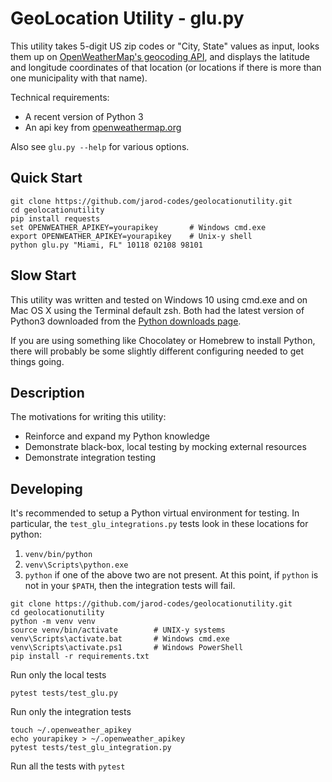 # GeoLocation Utility - glu.py
This utility takes 5-digit US zip codes or "City, State" values as input, looks
them up on [OpenWeatherMap's geocoding API](https://openweathermap.org/api/geocoding-api),
and displays the latitude and longitude coordinates of that location (or
locations if there is more than one municipality with that name).

Technical requirements:
* A recent version of Python 3
* An api key from [openweathermap.org](https://home.openweathermap.org/users/sign_up)

Also see `glu.py --help` for various options.
## Quick Start
```
git clone https://github.com/jarod-codes/geolocationutility.git
cd geolocationutility
pip install requests
set OPENWEATHER_APIKEY=yourapikey       # Windows cmd.exe
export OPENWEATHER_APIKEY=yourapikey    # Unix-y shell
python glu.py "Miami, FL" 10118 02108 98101
```
## Slow Start
This utility was written and tested on Windows 10 using cmd.exe and on 
Mac OS X using the Terminal default zsh. Both had the latest version of 
Python3 downloaded from the [Python downloads page](https://python.org/downloads).

If you are using something like Chocolatey or Homebrew to install Python, there
will probably be some slightly different configuring needed to get things going.

## Description
The motivations for writing this utility:
* Reinforce and expand my Python knowledge
* Demonstrate black-box, local testing by mocking external resources
* Demonstrate integration testing

## Developing
It's recommended to setup a Python virtual environment for testing. In
particular, the `test_glu_integrations.py` tests look in these locations
for python:
1. `venv/bin/python`
1. `venv\Scripts\python.exe`
1. `python` if one of the above two are not present. At this point, if
`python` is not in your `$PATH`, then the integration tests will fail.
```
git clone https://github.com/jarod-codes/geolocationutility.git
cd geolocationutility
python -m venv venv
source venv/bin/activate        # UNIX-y systems
venv\Scripts\activate.bat       # Windows cmd.exe
venv\Scripts\activate.ps1       # Windows PowerShell
pip install -r requirements.txt
```
Run only the local tests
```
pytest tests/test_glu.py
```
Run only the integration tests
```
touch ~/.openweather_apikey
echo yourapikey > ~/.openweather_apikey
pytest tests/test_glu_integration.py
```
Run all the tests with `pytest`
